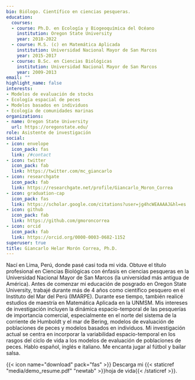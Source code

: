 ```yaml
---
bio: Biólogo. Científico en ciencias pesqueras.
education:
  courses:
  - course: Ph.D. en Ecología y Biogeoquímica del Océano
    institution: Oregon State University
    year: 2018-2022
  - course: M.S. (c) en Matemática Aplicada
    institution: Universidad Nacional Mayor de San Marcos
    year: 2015-2017
  - course: B.Sc. en Ciencias Biológicas
    institution: Universidad Nacional Mayor de San Marcos
    year: 2009-2013
email: ""
highlight_name: false
interests:
- Modelos de evaluación de stocks
- Ecología espacial de peces
- Modelos basados en individuos
- Ecología de comunidades marinas
organizations:
- name: Oregon State University
  url: https://oregonstate.edu/
role: Asistente de investigación
social:
- icon: envelope
  icon_pack: fas
  link: /#contact
- icon: twitter
  icon_pack: fab
  link: https://twitter.com/mc_giancarlo
- icon: researchgate
  icon_pack: fab
  link: https://researchgate.net/profile/Giancarlo_Moron_Correa
- icon: graduation-cap
  icon_pack: fas
  link: https://scholar.google.com/citations?user=jg4hcWEAAAAJ&hl=es
- icon: github
  icon_pack: fab
  link: https://github.com/gmoroncorrea
- icon: orcid
  icon_pack: fab
  link: https://orcid.org/0000-0003-0682-1152
superuser: true
title: Giancarlo Helar Morón Correa, Ph.D.
---
```


Nací en Lima, Perú, donde pasé casi toda mi vida. Obtuve el título profesional en Ciencias Biológicas con énfasis en ciencias pesqueras en la Universidad Nacional Mayor de San Marcos (la universidad más antigua de América). Antes de comenzar mi educación de posgrado en Oregon State University, trabajé durante más de 4 años como científico pesquero en el Instituto del Mar del Perú (IMARPE). Durante ese tiempo, también realicé estudios de maestría en Matemática Aplicada en la UNMSM. Mis intereses de investigación incluyen la dinámica espacio-temporal de las pesquerías de importancia comercial, especialmente en el norte del sistema de la corriente de Humboldt y el mar de Bering, modelos de evaluación de poblaciones de peces y modelos basados en individuos. Mi investigación actual se centra en incorporar la variabilidad espacio-temporal en los rasgos del ciclo de vida a los modelos de evaluación de poblaciones de peces. Hablo español, inglés e italiano. Me encanta jugar al fútbol y bailar salsa.

{{< icon name="download" pack="fas" >}} Descarga mi {{< staticref "media/demo_resume.pdf" "newtab" >}}hoja de vida{{< /staticref >}}.
